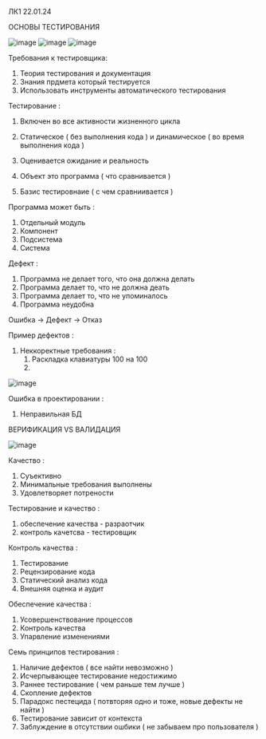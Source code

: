 ЛК1 22.01.24

ОСНОВЫ ТЕСТИРОВАНИЯ 

![image](https://github.com/DanAndy/6_semt/assets/113089418/8cf150f2-597b-43bc-ba0c-98c1c44fb23a)
![image](https://github.com/DanAndy/6_semt/assets/113089418/a51c0ae6-25e5-4d78-b8cc-5cbc11b006b1)
![image](https://github.com/DanAndy/6_semt/assets/113089418/4dfd753f-307a-4b0a-b1b8-b9c5e54e78ba)

Требования к тестировщика: 
  1) Теория тестирования и документация
  2) Знания прдмета который тестируется
  3) Использовать инструменты автоматического тестирования

Тестирование : 
  1) Включен во все активности жизненного цикла
  2) Статическое ( без выполнения кода ) и динамическое ( во время выполнения кода )
  3) Оценивается ожидание и реальность

1) Объект это программа ( что сравнивается ) 
2) Базис тестировнаие ( с чем сравниивается )

Программа может быть : 
  1) Отдельный модуль
  2) Компонент
  3) Подсистема
  4) Система 

Дефект : 
  1) Программа не делает того, что она должна делать
  2) Программа делает то, что не должна деать
  3) Программа делает то, что не упоминалось
  4) Программа неудобна

Ошибка -> Дефект -> Отказ

Пример дефектов : 
  1) Неккоректные требования :
       1) Раскладка клавиатуры 100 на 100
       2) 
![image](https://github.com/DanAndy/6_semt/assets/113089418/504e572e-4674-4cab-a0c0-4f69fbea8c3f)

Ошибка в проектировании :
  1) Неправильная БД

ВЕРИФИКАЦИЯ VS ВАЛИДАЦИЯ 

![image](https://github.com/DanAndy/6_semt/assets/113089418/07d5d5bf-8143-43aa-9608-bc34cb1f2cfb)

Качество : 
  1) Суъективно
  2) Минимальные требования выполнены
  3) Удовлетворяет потрености

Тестирование и качество : 
  1) обеспечение качества - разраотчик
  2) контроль качетсва - тестировщик

Контроль качества : 
  1) Тестирование
  2) Рецензирование кода
  3) Статический анализ кода
  4) Внешняя оценка и аудит

Обеспечение качества : 
  1) Усовершенствование процессов 
  2) Контроль качества
  3) Упарвление изменениями

Семь принципов тестирования : 
  1) Наличие дефектов ( все найти невозможно )
  2) Исчерпывающее тестирование недостижимо
  3) Раннее тестирование ( чем раньше тем лучше )
  4) Скопление дефектов 
  5) Парадокс пестецида ( потвторяя одно и тоже, новые дефекты не найти )
  6) Тестирование зависит от контекста
  7) Заблуждение в отсутствии ошбики ( не забываем про пользователя ) 
